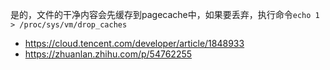 是的，文件的干净内容会先缓存到pagecache中，如果要丢弃，执行命令`echo 1 > /proc/sys/vm/drop_caches`

- https://cloud.tencent.com/developer/article/1848933
- https://zhuanlan.zhihu.com/p/54762255
